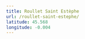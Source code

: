 ```yaml
---
title: Roullet Saint Estèphe
url: /roullet-saint-estephe/
latitude: 45.568
longitude: -0.004
---
```

